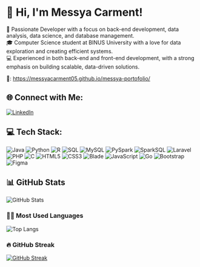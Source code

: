# 👋 Hi, I'm Messya Carment!

🌟 Passionate Developer with a focus on back-end development, data analysis, data science, and database management.  
🎓 Computer Science student at BINUS University with a love for data exploration and creating efficient systems.  
💻 Experienced in both back-end and front-end development, with a strong emphasis on building scalable, data-driven solutions.

🔗: https://messyacarment05.github.io/messya-portofolio/ 

## 🌐 Connect with Me:
[![LinkedIn](https://img.shields.io/badge/LinkedIn-Connect-blue?style=for-the-badge&logo=linkedin)](https://www.linkedin.com/in/messya-carment-95b703251/)

## 💻 Tech Stack:
![Java](https://img.shields.io/badge/Java-%23ED8B00.svg?style=flat&logo=java&logoColor=white)
![Python](https://img.shields.io/badge/Python-%2314354C.svg?style=flat&logo=python&logoColor=white)
![R](https://img.shields.io/badge/R-%23276DC3.svg?style=flat&logo=r&logoColor=white)
![SQL](https://img.shields.io/badge/SQL-%2300758F.svg?style=flat&logo=postgresql&logoColor=white)
![MySQL](https://img.shields.io/badge/MySQL-%234479A1.svg?style=flat&logo=mysql&logoColor=white)
![PySpark](https://img.shields.io/badge/PySpark-%23E25A1C.svg?style=flat&logo=apachespark&logoColor=white)
![SparkSQL](https://img.shields.io/badge/SparkSQL-%23E25A1C.svg?style=flat&logo=apachespark&logoColor=white)
![Laravel](https://img.shields.io/badge/Laravel-%23FF2D20.svg?style=flat&logo=laravel&logoColor=white)
![PHP](https://img.shields.io/badge/PHP-%23777BB4.svg?style=flat&logo=php&logoColor=white)
![C](https://img.shields.io/badge/C-%23A8B9CC.svg?style=flat&logo=c&logoColor=white)
![HTML5](https://img.shields.io/badge/HTML5-%23E34F26.svg?style=flat&logo=html5&logoColor=white)
![CSS3](https://img.shields.io/badge/CSS3-%231572B6.svg?style=flat&logo=css3&logoColor=white)
![Blade](https://img.shields.io/badge/Blade-%23F05238.svg?style=flat&logo=laravel&logoColor=white)
![JavaScript](https://img.shields.io/badge/JavaScript-%23F7DF1E.svg?style=flat&logo=javascript&logoColor=black)
![Go](https://img.shields.io/badge/Go-%2300ADD8.svg?style=flat&logo=go&logoColor=white)
![Bootstrap](https://img.shields.io/badge/Bootstrap-%23563D7C.svg?style=flat&logo=bootstrap&logoColor=white)
![Figma](https://img.shields.io/badge/Figma-%23F24E1E.svg?style=flat&logo=figma&logoColor=white)


## 📊 GitHub Stats

![GitHub Stats](https://github-readme-stats.vercel.app/api?username=MessyaCarment05&show_icons=true&theme=radical)

### 🧑‍💻 Most Used Languages

![Top Langs](https://github-readme-stats.vercel.app/api/top-langs/?username=MessyaCarment05&layout=compact&theme=radical)

### 🔥 GitHub Streak

[![GitHub Streak](https://github-readme-streak-stats.herokuapp.com?user=MessyaCarment05&theme=radical)](https://git.io/streak-stats)


